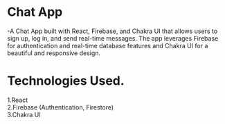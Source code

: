 # Chat App
-A Chat App built with React, Firebase, and Chakra UI that allows users to sign up, log in, and send real-time messages. The app leverages Firebase for authentication and real-time database features and Chakra UI for a beautiful and responsive design.




# Technologies Used.
1.React
<br />
2.Firebase (Authentication, Firestore)
<br />
3.Chakra UI
<br />








